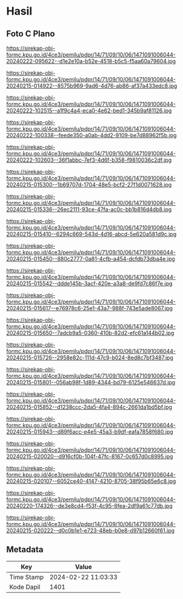 # Hasil

## Foto C Plano

https://sirekap-obj-formc.kpu.go.id/4ce3/pemilu/pdpr/14/71/09/10/06/1471091006044-20240222-095622--d1e2e10a-b52e-4518-b5c5-f5aa60a79604.jpg

https://sirekap-obj-formc.kpu.go.id/4ce3/pemilu/pdpr/14/71/09/10/06/1471091006044-20240215-014922--8575b969-9ad6-4d76-ab86-af37a433edc8.jpg

https://sirekap-obj-formc.kpu.go.id/4ce3/pemilu/pdpr/14/71/09/10/06/1471091006044-20240222-102515--a1f9c4a4-eca0-4e62-bed1-345b9af81126.jpg

https://sirekap-obj-formc.kpu.go.id/4ce3/pemilu/pdpr/14/71/09/10/06/1471091006044-20240222-100338--feede350-a0ab-4dd2-9109-be7d88962f5b.jpg

https://sirekap-obj-formc.kpu.go.id/4ce3/pemilu/pdpr/14/71/09/10/06/1471091006044-20240222-102603--36f1abbc-7ef3-4d6f-b358-f9810036c2df.jpg

https://sirekap-obj-formc.kpu.go.id/4ce3/pemilu/pdpr/14/71/09/10/06/1471091006044-20240215-015300--1b69707d-1704-48e5-bcf2-27f1d0071628.jpg

https://sirekap-obj-formc.kpu.go.id/4ce3/pemilu/pdpr/14/71/09/10/06/1471091006044-20240215-015336--26ec2111-93ce-47fa-ac0c-bb1b816d4db8.jpg

https://sirekap-obj-formc.kpu.go.id/4ce3/pemilu/pdpr/14/71/09/10/06/1471091006044-20240215-015410--6294c669-543d-4d16-abcd-5e620a581d9c.jpg

https://sirekap-obj-formc.kpu.go.id/4ce3/pemilu/pdpr/14/71/09/10/06/1471091006044-20240215-015450--880c2777-0a81-4cfb-a454-dcfdb73dba4e.jpg

https://sirekap-obj-formc.kpu.go.id/4ce3/pemilu/pdpr/14/71/09/10/06/1471091006044-20240215-015542--ddde145b-3acf-420e-a3a8-de9fd7c86f7e.jpg

https://sirekap-obj-formc.kpu.go.id/4ce3/pemilu/pdpr/14/71/09/10/06/1471091006044-20240215-015617--e76978c6-25e1-43a7-988f-743e5ade8067.jpg

https://sirekap-obj-formc.kpu.go.id/4ce3/pemilu/pdpr/14/71/09/10/06/1471091006044-20240215-015650--7adcb9a5-0360-410b-82d2-efc61a144b02.jpg

https://sirekap-obj-formc.kpu.go.id/4ce3/pemilu/pdpr/14/71/09/10/06/1471091006044-20240215-015726--2958e82c-111d-47c9-b024-8ed8c7bf3487.jpg

https://sirekap-obj-formc.kpu.go.id/4ce3/pemilu/pdpr/14/71/09/10/06/1471091006044-20240215-015801--056ab98f-1d89-4344-bd79-6125e546637d.jpg

https://sirekap-obj-formc.kpu.go.id/4ce3/pemilu/pdpr/14/71/09/10/06/1471091006044-20240215-015852--d1238ccc-2da5-4fa4-894c-2661da1bd5bf.jpg

https://sirekap-obj-formc.kpu.go.id/4ce3/pemilu/pdpr/14/71/09/10/06/1471091006044-20240215-015943--d89f6acc-e4e5-45a3-b9df-eafa7858f680.jpg

https://sirekap-obj-formc.kpu.go.id/4ce3/pemilu/pdpr/14/71/09/10/06/1471091006044-20240215-020020--d916cf0b-104f-47fc-8167-0c657d0c8995.jpg

https://sirekap-obj-formc.kpu.go.id/4ce3/pemilu/pdpr/14/71/09/10/06/1471091006044-20240215-020107--6052ce40-4147-4210-8705-38f95b65e6c8.jpg

https://sirekap-obj-formc.kpu.go.id/4ce3/pemilu/pdpr/14/71/09/10/06/1471091006044-20240220-174326--de3e8cd4-f53f-4c95-8fea-2df9a61c77db.jpg

https://sirekap-obj-formc.kpu.go.id/4ce3/pemilu/pdpr/14/71/09/10/06/1471091006044-20240215-020222--d0c0b1e1-e723-48eb-b0e8-d97b12660f61.jpg


## Metadata

| Key        | Value               |
| ---------- | ------------------- |
| Time Stamp | 2024-02-22 11:03:33 |
| Kode Dapil | 1401                |



